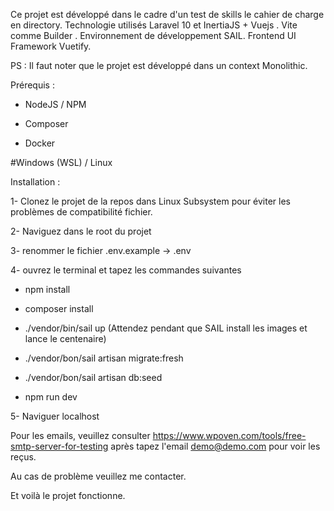 
Ce projet est développé dans le cadre d'un test de skills le cahier de charge en directory.
Technologie utilisés Laravel 10 et InertiaJS + Vuejs .
Vite comme Builder .
Environnement de développement SAIL.
Frontend UI Framework Vuetify.

PS : Il faut noter que le projet est développé dans un context Monolithic.

Prérequis :

-   NodeJS / NPM

-   Composer

-   Docker

#Windows (WSL) / Linux

Installation :

1- Clonez le projet de la repos dans Linux Subsystem pour éviter les problèmes de compatibilité fichier.

2- Naviguez dans le root du projet

3- renommer le fichier .env.example -> .env

4- ouvrez le terminal et tapez les commandes suivantes

-   npm install

-   composer install

-   ./vendor/bin/sail up (Attendez pendant que SAIL install les images et lance le centenaire)

-   ./vendor/bon/sail artisan migrate:fresh

-   ./vendor/bon/sail artisan db:seed

-   npm run dev

5- Naviguer localhost

Pour les emails, veuillez consulter https://www.wpoven.com/tools/free-smtp-server-for-testing après tapez l'email demo@demo.com pour voir les reçus.

Au cas de problème veuillez me contacter.

Et voilà le projet fonctionne.
